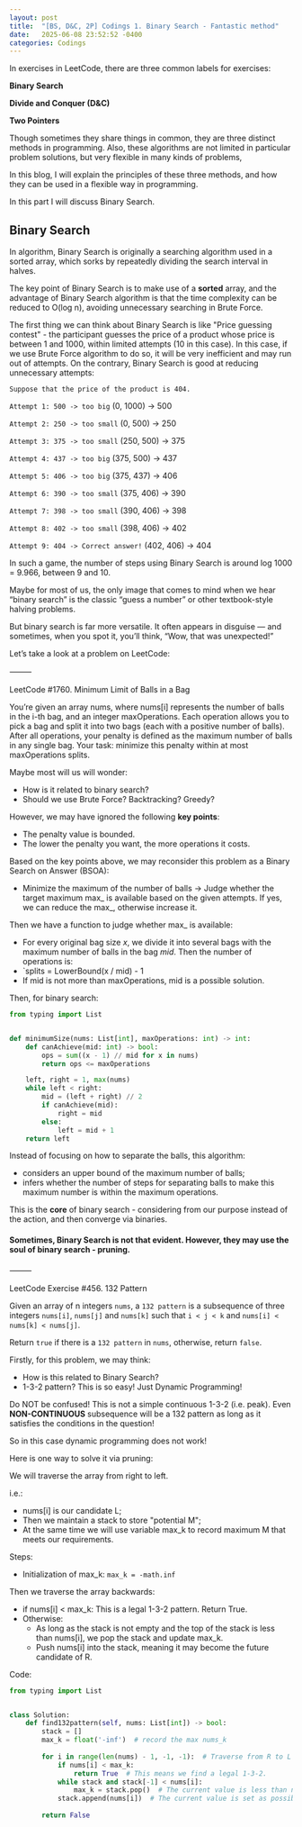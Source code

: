 ```yaml
---
layout: post
title:  "[BS, D&C, 2P] Codings 1. Binary Search - Fantastic method"
date:   2025-06-08 23:52:52 -0400
categories: Codings
---
```



In exercises in LeetCode, there are three common labels for exercises:

**Binary Search**

**Divide and Conquer (D&C)**

**Two Pointers**

Though sometimes they share things in common, they are three distinct methods in programming.
Also, these algorithms are not limited in particular problem solutions, but very flexible in many kinds of problems,

In this blog, I will explain the principles of these three methods, and how they can be used in a flexible way
in programming.

In this part I will discuss Binary Search.

## Binary Search

In algorithm, Binary Search is originally a searching algorithm used in a sorted array,
which sorks by repeatedly dividing the search interval in halves.

The key point of Binary Search is to make use of a **sorted** array,
and the advantage of Binary Search algorithm is that the time complexity can
be reduced to O(log n), avoiding unnecessary searching in Brute Force.

The first thing we can think about Binary Search is like "Price guessing contest" - the
participant guesses the price of a product whose price is between 1 and 1000, within limited attempts (10 in this case).
In this case, if we use Brute Force algorithm to do so, it will be very inefficient and may run out of attempts.
On the contrary, Binary Search is good at reducing unnecessary attempts:

`Suppose that the price of the product is 404.`

`Attempt 1: 500 -> too big` (0, 1000) -> 500

`Attempt 2: 250 -> too small` (0, 500) -> 250

`Attempt 3: 375 -> too small` (250, 500) -> 375

`Attempt 4: 437 -> too big` (375, 500) -> 437

`Attempt 5: 406 -> too big` (375, 437) -> 406

`Attempt 6: 390 -> too small` (375, 406) -> 390

`Attempt 7: 398 -> too small` (390, 406) -> 398

`Attempt 8: 402 -> too small` (398, 406) -> 402

`Attempt 9: 404 -> Correct answer!` (402, 406) -> 404

In such a game, the number of steps using Binary Search is around log 1000 = 9.966, between 9 and 10.

Maybe for most of us, the only image that comes to mind when we hear “binary search” is the classic “guess a number” or other textbook-style halving problems.

But binary search is far more versatile. It often appears in disguise — and sometimes, when you spot it, you’ll think, “Wow, that was unexpected!”

Let’s take a look at a problem on LeetCode:

⸻

LeetCode #1760. Minimum Limit of Balls in a Bag

You’re given an array nums, where nums[i] represents the number of balls in the i-th bag, and an integer maxOperations.
Each operation allows you to pick a bag and split it into two bags (each with a positive number of balls).
After all operations, your penalty is defined as the maximum number of balls in any single bag.
Your task: minimize this penalty within at most maxOperations splits.

Maybe most will us will wonder:

- How is it related to binary search?
- Should we use Brute Force? Backtracking? Greedy?

However, we may have ignored the following **key points**:

- The penalty value is bounded.
- The lower the penalty you want, the more operations it costs.

Based on the key points above, we may reconsider this problem as a Binary Search on Answer (BSOA):

- Minimize the maximum of the number of balls -> Judge whether the target maximum max_ is available based on the given attempts. If yes, we can reduce the max_, otherwise increase it.

Then we have a function to judge whether max_ is available:
- For every original bag size _x_, we divide it into several bags with the maximum number of balls in the bag _mid_. Then the number of operations is:
- `splits = LowerBound(x / mid) - 1
- If mid is not more than maxOperations, mid is a possible solution.

Then, for binary search:

```python
from typing import List


def minimumSize(nums: List[int], maxOperations: int) -> int:
    def canAchieve(mid: int) -> bool:
        ops = sum((x - 1) // mid for x in nums)
        return ops <= maxOperations

    left, right = 1, max(nums)
    while left < right:
        mid = (left + right) // 2
        if canAchieve(mid):
            right = mid
        else:
            left = mid + 1
    return left

```

Instead of focusing on how to separate the balls, this algorithm:
- considers an upper bound of the maximum number of balls;
- infers whether the number of steps for separating balls to make this maximum number is within the maximum operations.

This is the **core** of binary search - considering from our purpose instead of the action, and then converge via binaries.


#### Sometimes, Binary Search is not that evident. However, they may use the soul of binary search - pruning.

⸻


LeetCode Exercise #456. 132 Pattern

Given an array of n integers `nums`, a `132 pattern` is a subsequence of three integers `nums[i]`, `nums[j]` and `nums[k]` 
such that `i < j < k` and `nums[i] < nums[k] < nums[j]`.

Return `true` if there is a `132 pattern` in `nums`, otherwise, return `false`.

Firstly, for this problem, we may think:

- How is this related to Binary Search?
- 1-3-2 pattern? This is so easy! Just Dynamic Programming!

Do NOT be confused! This is not a simple continuous 1-3-2 (i.e. peak). Even **NON-CONTINUOUS** subsequence will be a 132 pattern
as long as it satisfies the conditions in the question!

So in this case dynamic programming does not work!

Here is one way to solve it via pruning:

We will traverse the array from right to left.

i.e.:
- nums[i] is our candidate L;
- Then we maintain a stack to store "potential M";
- At the same time we will use variable max_k to record maximum M that meets our requirements.


Steps:

- Initialization of max_k: 
`max_k = -math.inf`

Then we traverse the array backwards:
- if nums[i] < max_k: This is a legal 1-3-2 pattern. Return True.
- Otherwise:
  - As long as the stack is not empty and the top of the stack is less than nums[i], we pop the stack and update max_k.
  - Push nums[i] into the stack, meaning it may become the future candidate of R.

Code:

```python
from typing import List


class Solution:
    def find132pattern(self, nums: List[int]) -> bool:
        stack = []
        max_k = float('-inf')  # record the max nums_k
        
        for i in range(len(nums) - 1, -1, -1):  # Traverse from R to L
            if nums[i] < max_k:
                return True  # This means we find a legal 1-3-2.
            while stack and stack[-1] < nums[i]:
                max_k = stack.pop()  # The current value is less than nums[i], may become nums[k]
            stack.append(nums[i])  # The current value is set as possible nums[j]
        
        return False

```
 




